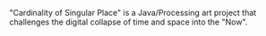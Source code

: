 "Cardinality of Singular Place" is a Java/Processing art project that challenges the digital collapse of time and space into the "Now". 